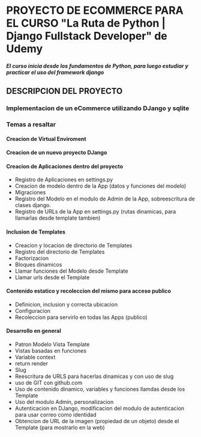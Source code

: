 # PROYECTO DE ECOMMERCE PARA EL CURSO "La Ruta de Python | Django Fullstack Developer" de Udemy
##### El curso inicia desde los fundamentos de Python, para luego estudiar y practicar el uso del framework django
## DESCRIPCION DEL PROYECTO
### Implementacion de un eCommerce utilizando DJango y sqlite
### Temas a resaltar
#### **Creacion de Virtual Enviroment**
#### **Creacion de un nuevo proyecto DJango**
#### **Creacion de Aplicaciones dentro del proyecto**
- Registro de Aplicaciones en settings.py
- Creacion de modelo dentro de la App (datos y funciones del modelo)
- Migraciones
- Registro del Modelo en el modulo de Admin de la App, sobreescritura de clases django.
- Registro de URLs de la App en settings.py (rutas dinamicas, para llamarlas desde template tambien)

#### **Inclusion de Templates**
- Creacion y locacion de directorio de Templates
- Registro del directorio de Templates
- Factorizacion
- Bloques dinamicos
- Llamar funciones del Modelo desde Template
- Llamar urls desde el Template

#### **Contenido estatico y recoleccion del mismo para acceso publico**
- Definicion, inclusion y correcta ubicacion
- Configuracion
- Recoleccion para servirlo en todas las Apps (publico)

#### **Desarrollo en general**
- Patron Modelo Vista Template
- Vistas basadas en funciones
- Variable context
- return render
- Slug
- Reescritura de URLS para hacerlas dinamicas y con uso de slug
- uso de GIT con github.com
- Uso de contenido dinamico, variables y funciones llamdas desde los Template
- Uso del modulo Admin, personalizacion
- Autenticacion en DJango, modificacion del modulo de autenticacion para usar correo como identidad
- Obtencion de URL de la imagen (propiedad de un objeto) desde el Template (para mostrarlo en la web)


